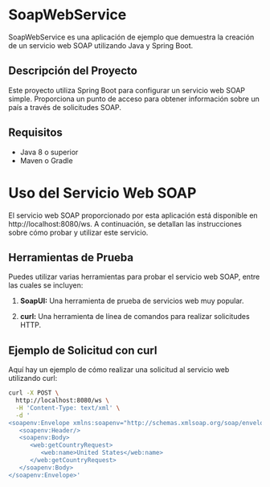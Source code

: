# SoapWebService

SoapWebService es una aplicación de ejemplo que demuestra la creación de un servicio web SOAP utilizando Java y Spring Boot.

## Descripción del Proyecto

Este proyecto utiliza Spring Boot para configurar un servicio web SOAP simple. Proporciona un punto de acceso para obtener información sobre un país a través de solicitudes SOAP.

## Requisitos

- Java 8 o superior
- Maven o Gradle

# Uso del Servicio Web SOAP

El servicio web SOAP proporcionado por esta aplicación está disponible en http://localhost:8080/ws. A continuación, se detallan las instrucciones sobre cómo probar y utilizar este servicio.

## Herramientas de Prueba

Puedes utilizar varias herramientas para probar el servicio web SOAP, entre las cuales se incluyen:

1. **SoapUI:** Una herramienta de prueba de servicios web muy popular.

2. **curl:** Una herramienta de línea de comandos para realizar solicitudes HTTP.

## Ejemplo de Solicitud con curl

Aquí hay un ejemplo de cómo realizar una solicitud al servicio web utilizando curl:

```bash
curl -X POST \
  http://localhost:8080/ws \
  -H 'Content-Type: text/xml' \
  -d '
<soapenv:Envelope xmlns:soapenv="http://schemas.xmlsoap.org/soap/envelope/" xmlns:web="http://example.org/soapweb/generated">
   <soapenv:Header/>
   <soapenv:Body>
      <web:getCountryRequest>
         <web:name>United States</web:name>
      </web:getCountryRequest>
   </soapenv:Body>
</soapenv:Envelope>'



 
